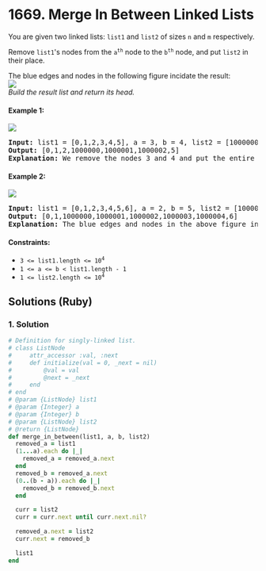 # 1669. Merge In Between Linked Lists
You are given two linked lists: `list1` and `list2` of sizes `n` and `m` respectively.

Remove `list1`'s nodes from the <code>a<sup>th</sup></code> node to the <code>b<sup>th</sup></code> node, and put `list2` in their place.

The blue edges and nodes in the following figure incidate the result:<br>
![](https://assets.leetcode.com/uploads/2020/11/05/fig1.png)<br>
*Build the result list and return its head.*

#### Example 1:
![](https://assets.leetcode.com/uploads/2020/11/05/merge_linked_list_ex1.png)
<pre>
<strong>Input:</strong> list1 = [0,1,2,3,4,5], a = 3, b = 4, list2 = [1000000,1000001,1000002]
<strong>Output:</strong> [0,1,2,1000000,1000001,1000002,5]
<strong>Explanation:</strong> We remove the nodes 3 and 4 and put the entire list2 in their place. The blue edges and nodes in the above figure indicate the result.
</pre>

#### Example 2:
![](https://assets.leetcode.com/uploads/2020/11/05/merge_linked_list_ex2.png)
<pre>
<strong>Input:</strong> list1 = [0,1,2,3,4,5,6], a = 2, b = 5, list2 = [1000000,1000001,1000002,1000003,1000004]
<strong>Output:</strong> [0,1,1000000,1000001,1000002,1000003,1000004,6]
<strong>Explanation:</strong> The blue edges and nodes in the above figure indicate the result.
</pre>

#### Constraints:
* <code>3 <= list1.length <= 10<sup>4</sup></code>
* `1 <= a <= b < list1.length - 1`
* <code>1 <= list2.length <= 10<sup>4</sup></code>

## Solutions (Ruby)

### 1. Solution
```Ruby
# Definition for singly-linked list.
# class ListNode
#     attr_accessor :val, :next
#     def initialize(val = 0, _next = nil)
#         @val = val
#         @next = _next
#     end
# end
# @param {ListNode} list1
# @param {Integer} a
# @param {Integer} b
# @param {ListNode} list2
# @return {ListNode}
def merge_in_between(list1, a, b, list2)
  removed_a = list1
  (1...a).each do |_|
    removed_a = removed_a.next
  end
  removed_b = removed_a.next
  (0..(b - a)).each do |_|
    removed_b = removed_b.next
  end

  curr = list2
  curr = curr.next until curr.next.nil?

  removed_a.next = list2
  curr.next = removed_b

  list1
end
```
